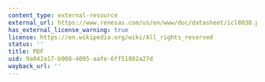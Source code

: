 ```yaml
---
content_type: external-resource
external_url: https://www.renesas.com/us/en/www/doc/datasheet/icl8038.pdf
has_external_license_warning: true
license: https://en.wikipedia.org/wiki/All_rights_reserved
status: ''
title: PDF
uid: 9a042a17-b908-4095-aafe-6ff51802a27d
wayback_url: ''
---
```

